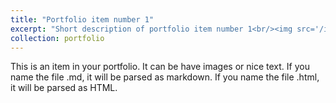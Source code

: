 ```yaml
---
title: "Portfolio item number 1"
excerpt: "Short description of portfolio item number 1<br/><img src='/images/sturgeon/500x300.png'>"
collection: portfolio
---
```


This is an item in your portfolio. It can be have images or nice text. If you name the file .md, it will be parsed as markdown. If you name the file .html, it will be parsed as HTML. 
